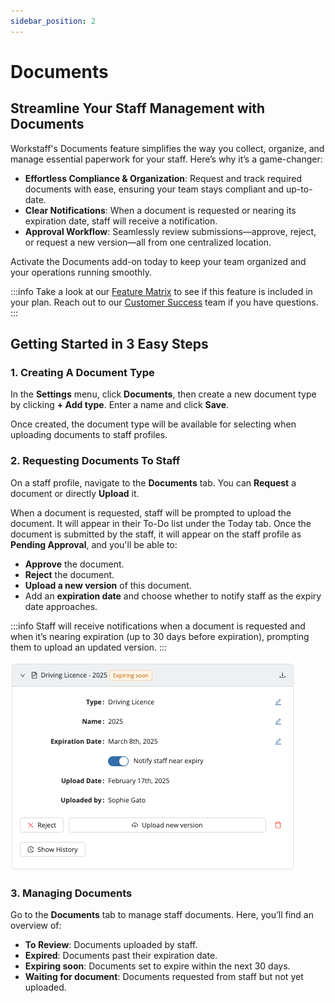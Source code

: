 ```yaml
---
sidebar_position: 2
---
```


# Documents

## Streamline Your Staff Management with Documents

Workstaff's Documents feature simplifies the way you collect, organize, and manage essential paperwork for your staff. Here’s why it’s a game-changer:

- **Effortless Compliance & Organization**: Request and track required documents with ease, ensuring your team stays compliant and up-to-date.
- **Clear Notifications**: When a document is requested or nearing its expiration date, staff will receive a notification.
- **Approval Workflow**: Seamlessly review submissions—approve, reject, or request a new version—all from one centralized location.

Activate the Documents add-on today to keep your team organized and your operations running smoothly.

:::info
Take a look at our [Feature Matrix](../features-matrix.md) to see if this feature is included in your plan. Reach out to our [Customer Success](mailto:customer.success@workstaff.app) team if you have questions.
:::

## Getting Started in 3 Easy Steps

### 1. Creating A Document Type

In the **Settings** menu, click **Documents**, then create a new document type by clicking **+ Add type**. Enter a name and click **Save**.

Once created, the document type will be available for selecting when uploading documents to staff profiles.

### 2. Requesting Documents To Staff

On a staff profile, navigate to the **Documents** tab. You can **Request** a document or directly **Upload** it.

When a document is requested, staff will be prompted to upload the document. It will appear in their To-Do list under the Today tab. 
Once the document is submitted by the staff, it will appear on the staff profile as **Pending Approval**, and you'll be able to:
- **Approve** the document.
- **Reject** the document.
- **Upload a new version** of this document.
- Add an **expiration date** and choose whether to notify staff as the expiry date approaches.

:::info
Staff will receive notifications when a document is requested and when it’s nearing expiration (up to 30 days before expiration), prompting them to upload an updated version.
:::

![Documents](Images/staff-documents.png)

### 3. Managing Documents

Go to the **Documents** tab to manage staff documents. Here, you’ll find an overview of:
- **To Review**: Documents uploaded by staff.
- **Expired**: Documents past their expiration date.
- **Expiring soon**: Documents set to expire within the next 30 days.
- **Waiting for document**: Documents requested from staff but not yet uploaded.